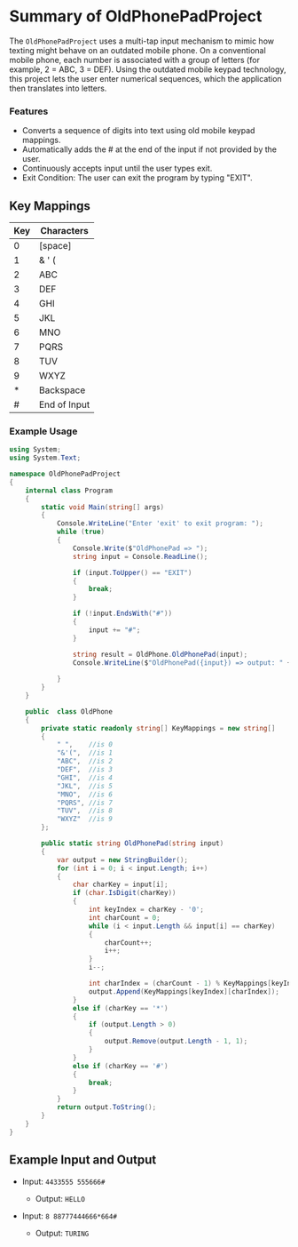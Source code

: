 # Summary of OldPhonePadProject
The `OldPhonePadProject` uses a multi-tap input mechanism to mimic how texting might behave on an outdated mobile phone. On a conventional mobile phone, each number is associated with a group of letters (for example, 2 = ABC, 3 = DEF). Using the outdated mobile keypad technology, this project lets the user enter numerical sequences, which the application then translates into letters.

### Features
- Converts a sequence of digits into text using old mobile keypad mappings.
- Automatically adds the # at the end of the input if not provided by the user.
- Continuously accepts input until the user types exit.
- Exit Condition: The user can exit the program by typing "EXIT".


## Key Mappings

| Key | Characters       |
|-----|------------------|
| 0   | [space]          |
| 1   | & ' (            |
| 2   | ABC              |
| 3   | DEF              |
| 4   | GHI              |
| 5   | JKL              |
| 6   | MNO              |
| 7   | PQRS             |
| 8   | TUV              |
| 9   | WXYZ             |
| *   | Backspace        |
| #   | End of Input     |

### Example Usage

```csharp
using System;
using System.Text;

namespace OldPhonePadProject
{
    internal class Program
    {
        static void Main(string[] args)
        {
            Console.WriteLine("Enter 'exit' to exit program: ");
            while (true)
            {
                Console.Write($"OldPhonePad => ");
                string input = Console.ReadLine();

                if (input.ToUpper() == "EXIT")
                {
                    break;
                }

                if (!input.EndsWith("#"))
                {
                    input += "#";
                }

                string result = OldPhone.OldPhonePad(input);
                Console.WriteLine($"OldPhonePad({input}) => output: " + result);
                
            }
        }
    }

    public  class OldPhone
    {
        private static readonly string[] KeyMappings = new string[]
        {
            " ",    //is 0
            "&'(",  //is 1
            "ABC",  //is 2
            "DEF",  //is 3
            "GHI",  //is 4
            "JKL",  //is 5
            "MNO",  //is 6
            "PQRS", //is 7
            "TUV",  //is 8
            "WXYZ"  //is 9
        };

        public static string OldPhonePad(string input)
        {
            var output = new StringBuilder();
            for (int i = 0; i < input.Length; i++)
            {
                char charKey = input[i];
                if (char.IsDigit(charKey))
                {
                    int keyIndex = charKey - '0';
                    int charCount = 0;
                    while (i < input.Length && input[i] == charKey)
                    {
                        charCount++;
                        i++;
                    }
                    i--;

                    int charIndex = (charCount - 1) % KeyMappings[keyIndex].Length;
                    output.Append(KeyMappings[keyIndex][charIndex]);
                }
                else if (charKey == '*')
                {
                    if (output.Length > 0)
                    {
                        output.Remove(output.Length - 1, 1);
                    }
                }
                else if (charKey == '#')
                {
                    break;
                }
            }
            return output.ToString();
        }
    }
}

```
## Example Input and Output

- Input: `4433555 555666#`
  - Output: `HELLO`

- Input: `8 88777444666*664#`
  - Output: `TURING`


